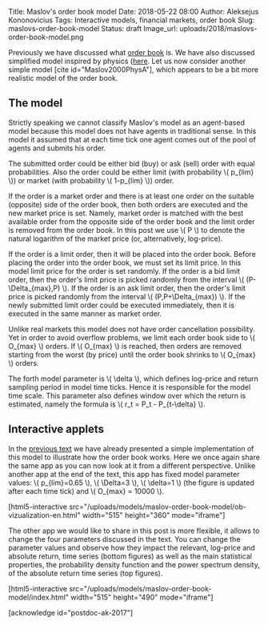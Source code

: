 Title: Maslov's order book model
Date: 2018-05-22 08:00
Author: Aleksejus Kononovicius
Tags: Interactive models, financial markets, order book
Slug: maslovs-order-book-model
Status: draft
Image_url: uploads/2018/maslovs-order-book-model.png

Previously we have discussed what [order book]({filename}/articles/2018/what-the-order-book-is.md) is. We have also discussed simplified model inspired by physics ([here]({filename}/articles/2018/bak-order-book-model.md). Let us now consider another simple model [cite id="Maslov2000PhysA"], which appears to be a bit more realistic model of the order book.

## The model

Strictly speaking we cannot classify Maslov's model as an agent-based model because this model does not have agents in traditional sense. In this model it assumed that at each time tick one agent comes out of the pool of agents and submits his order.

The submitted order could be either bid (buy) or ask (sell) order with equal probabilities. Also the order could be either limit (with probability \\\( p_{lim} \\\)) or market (with probability \\\( 1-p_{lim} \\\)) order.

If the order is a market order and there is at least one order on the suitable (opposite) side of the order book, then both orders are executed and the new market price is set. Namely, market order is matched with the best available order from the opposite side of the order book and the limit order is removed from the order book. In this post we use \\\( P \\\) to denote the natural logarithm of the market price (or, alternatively, log-price).

If the order is a limit order, then it will be placed into the order book. Before placing the order into the order book, we must set its limit price. In this model limit price for the order is set randomly. If the order is a bid limit order, then the order's limit price is picked randomly from the interval \\\( (P-\Delta_{max},P) \\\). If the order is an ask limit order, then the order's limit price is picked randomly from the interval \\\( (P,P+\Delta_{max}) \\\). If the newly submitted limit order could be executed immediately, then it is executed in the same manner as market order.

Unlike real markets this model does not have order cancellation possibility. Yet in order to avoid overflow problems, we limit each order book side to \\\( O_{max} \\\) orders. If \\\( O_{max} \\\) is reached, then orders are removed starting from the worst (by price) until the order book shrinks to \\\( O_{max} \\\) orders.

The forth model parameter is \\\( \delta \\\), which defines log-price and return sampling period in model time ticks. Hence it is responsible for the model time scale. This parameter also defines window over which the return is estimated, namely the formula is  \\\( r_t = P_t - P_{t-\delta} \\\).

## Interactive applets

In the [previous text]({filename}/articles/2018/what-the-order-book-is.md) we have already presented a simple implementation of this model to illustrate how the order book works. Here we once again share the same app as you can now look at it from a different perspective. Unlike another app at the end of the text, this app has fixed model parameter values:  \\\( p_{lim}=0.65 \\\), \\\( \Delta=3 \\\), \\\( \delta=1 \\\) (the figure is updated after each time tick) and \\\( O_{max} = 10000 \\\).

[html5-interactive
src="/uploads/models/maslov-order-book-model/ob-vizualization-en.html" width="515"
height="360" mode="iframe"]

The other app we would like to share in this post is more flexible, it allows to change the four parameters discussed in the text. You can change the parameter values and observe how they impact the relevant, log-price and absolute return, time series (bottom figures) as well as the main statistical properties, the probability density function and the power spectrum density, of the absolute return time series (top figures).

[html5-interactive
src="/uploads/models/maslov-order-book-model/index.html" width="515"
height="490" mode="iframe"]

[acknowledge id="postdoc-ak-2017"]

